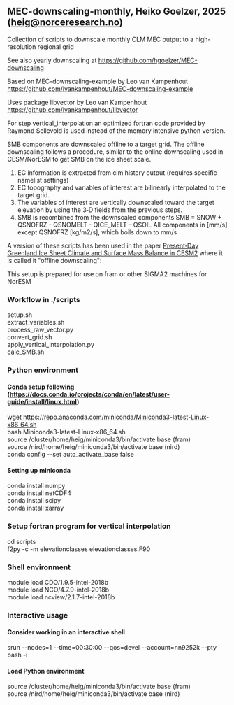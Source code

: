 ## MEC-downscaling-monthly, Heiko Goelzer, 2025 (heig@norceresearch.no)
Collection of scripts to downscale monthly CLM MEC output to a high-resolution regional grid

See also yearly downscaling at 
https://github.com/hgoelzer/MEC-downscaling

Based on MEC-downscaling-example by Leo van Kampenhout
https://github.com/lvankampenhout/MEC-downscaling-example

Uses package libvector by Leo van Kampenhout
https://github.com/lvankampenhout/libvector

For step vertical_interpolation an optimized fortran code provided by Raymond Sellevold is used instead of the memory intensive python version.

SMB components are downscaled offline to a target grid. The offline downscaling follows a procedure, similar to the online downscaling used in CESM/NorESM to get SMB on the ice sheet scale. 
1. EC information is extracted from clm history output (requires specific namelist settings)
2. EC topography and variables of interest are bilinearly interpolated to the target grid. 
3. The variables of interest are vertically downscaled toward the target elevation by using the 3‐D fields from the previous steps. 
4. SMB is recombined from the downscaled components
SMB = SNOW + QSNOFRZ - QSNOMELT - QICE_MELT – QSOIL
All components in [mm/s] except QSNOFRZ [kg/m2/s], which boils down to mm/s

A version of these scripts has been used in the paper [Present‐Day Greenland Ice Sheet Climate and Surface Mass Balance in CESM2](doi.org/10.1029/2019JF005318) where it is called it "offline downscaling": 

This setup is prepared for use on fram or other SIGMA2 machines for NorESM

### Workflow in ./scripts

setup.sh <br>
extract_variables.sh <br>
process_raw_vector.py <br>
convert_grid.sh <br>
apply_vertical_interpolation.py <br>
calc_SMB.sh <br>


### Python environment

#### Conda setup following (https://docs.conda.io/projects/conda/en/latest/user-guide/install/linux.html)

wget https://repo.anaconda.com/miniconda/Miniconda3-latest-Linux-x86_64.sh <br>
bash Miniconda3-latest-Linux-x86_64.sh <br>
source /cluster/home/heig/miniconda3/bin/activate base (fram) <br>
source /nird/home/heig/miniconda3/bin/activate base (nird) <br>
conda config --set auto_activate_base false <br>

#### Setting up miniconda
conda install numpy <br>
conda install netCDF4 <br>
conda install scipy <br>
conda install xarray <br>


### Setup fortran program for vertical interpolation 
cd scripts <br>
f2py -c -m elevationclasses elevationclasses.F90 <br>
 

### Shell environment

module load CDO/1.9.5-intel-2018b <br>
module load NCO/4.7.9-intel-2018b <br>
module load ncview/2.1.7-intel-2018b <br>


### Interactive usage
#### Consider working in an interactive shell
srun --nodes=1 --time=00:30:00 --qos=devel --account=nn9252k --pty bash -i

#### Load Python environment
source /cluster/home/heig/miniconda3/bin/activate base (fram) <br>
source /nird/home/heig/miniconda3/bin/activate base (nird) <br>


